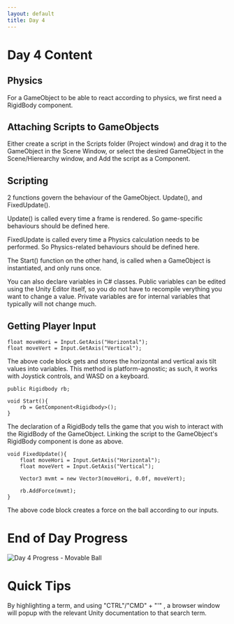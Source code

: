 ```yaml
---
layout: default
title: Day 4
---
```


# Day 4 Content

## Physics

For a GameObject to be able to react according to physics, we first need a RigidBody component. 

## Attaching Scripts to GameObjects

Either create a script in the Scripts folder (Project window) and drag it to the GameObject in the Scene Window, or select the desired GameObject in the Scene/Hierearchy window, and Add the script as a Component.

## Scripting

2 functions govern the behaviour of the GameObject. Update(), and FixedUpdate().

Update() is called every time a frame is rendered. So game-specific behaviours should be defined here.

FixedUpdate is called every time a Physics calculation needs to be performed. So Physics-related behaviours should be defined here.

The Start() function on the other hand, is called when a GameObject is instantiated, and only runs once.

You can also declare variables in C# classes. Public variables can be edited using the Unity Editor itself, so you do not have to recompile verything you want to change a value. Private variables are for internal variables that typically will not change much.

## Getting Player Input

```
float moveHori = Input.GetAxis("Horizontal");
float moveVert = Input.GetAxis("Vertical");
```

The above code block gets and stores the horizontal and vertical axis tilt values into variables. This method is platform-agnostic; as such, it works with Joystick controls, and WASD on a keyboard.

```
public Rigidbody rb;

void Start(){
    rb = GetComponent<Rigidbody>();
}
```

The declaration of a RigidBody tells the game that you wish to interact with the RigidBody of the GameObject. Linking the script to the GameObject's RigidBody component is done as above.


```
void FixedUpdate(){
    float moveHori = Input.GetAxis("Horizontal");
    float moveVert = Input.GetAxis("Vertical");

    Vector3 mvmt = new Vector3(moveHori, 0.0f, moveVert);

    rb.AddForce(mvmt); 
}
```

The above code block creates a force on the ball according to our inputs.


# End of Day Progress

![Day 4 Progress - Movable Ball](/30days-unity2d/images/Day4_1.gif)


# Quick Tips

By highlighting a term, and using "CTRL"/"CMD" +  "'" , a browser window will popup with the relevant Unity documentation to that search term.